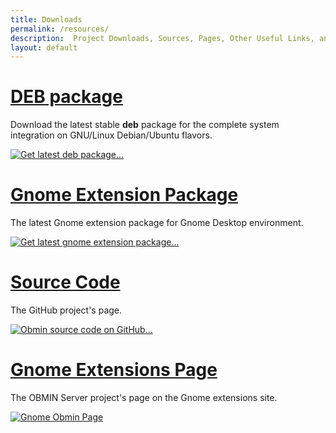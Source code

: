 ```yaml
---
title: Downloads
permalink: /resources/
description:  Project Downloads, Sources, Pages, Other Useful Links, and Resources.
layout: default
---
```


# [DEB package](https://github.com/konkor/obmin/releases)
<p class="description">Download the latest stable <b>deb</b> package for the complete system integration on GNU/Linux Debian/Ubuntu flavors.</p>
<a href="https://github.com/konkor/obmin/raw/master/releases/obmin_latest_all.deb"><img src="{{ "/assets/images/debs.png" | relative_url }}" style="max-width:100%;max-height:43vh;width:auto;height:auto" title="Get latest deb package..." /></a>

# [Gnome Extension Package](https://github.com/konkor/obmin/releases)
<p class="description">The latest Gnome extension package for Gnome Desktop environment.</p>
<a href="https://github.com/konkor/obmin/raw/master/releases/obmin%40konkor.zip"><img src="{{ "/assets/images/zips.png" | relative_url }}" style="max-width:100%;max-height:43vh;width:auto;height:auto" title="Get latest gnome extension package..." /></a>

# [Source Code](https://github.com/konkor/obmin)
<p class="description">The GitHub project's page.</p>
<a href="https://github.com/konkor/obmin"><img src="{{ "/assets/images/github_page.png" | relative_url }}" style="max-width:100%;max-height:43vh;width:auto;height:auto" title="Obmin source code on GitHub..." /></a>

# [Gnome Extensions Page](https://extensions.gnome.org/extension/1254/obmin/)
<p class="description">The OBMIN Server project's page on the Gnome extensions site.</p>
<a href="https://extensions.gnome.org/extension/1254/obmin/"><img src="{{ "/assets/images/gnome_page.png" | relative_url }}" style="max-width:100%;max-height:43vh;width:auto;height:auto" title="Gnome Obmin Page" /></a>
